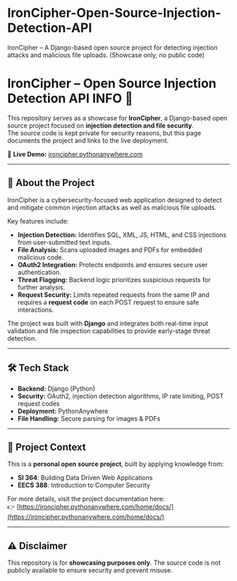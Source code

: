 # IronCipher-Open-Source-Injection-Detection-API
IronCipher – A Django-based open source project for detecting injection attacks and malicious file uploads. (Showcase only, no public code)

# IronCipher – Open Source Injection Detection API INFO 🔐

This repository serves as a showcase for **IronCipher**, a Django-based open source project focused on **injection detection and file security**.  
The source code is kept private for security reasons, but this page documents the project and links to the live deployment.

🔗 **Live Demo:** [ironcipher.pythonanywhere.com](https://ironcipher.pythonanywhere.com/)

---

## 🚀 About the Project
IronCipher is a cybersecurity-focused web application designed to detect and mitigate common injection attacks as well as malicious file uploads.

Key features include:
- **Injection Detection:** Identifies SQL, XML, JS, HTML, and CSS injections from user-submitted text inputs.
- **File Analysis:** Scans uploaded images and PDFs for embedded malicious code.
- **OAuth2 Integration:** Protects endpoints and ensures secure user authentication.
- **Threat Flagging:** Backend logic prioritizes suspicious requests for further analysis.
- **Request Security:** Limits repeated requests from the same IP and requires a **request code** on each POST request to ensure safe interactions.

The project was built with **Django** and integrates both real-time input validation and file inspection capabilities to provide early-stage threat detection.

---

## 🛠️ Tech Stack
- **Backend:** Django (Python)
- **Security:** OAuth2, injection detection algorithms, IP rate limiting, POST request codes
- **Deployment:** PythonAnywhere
- **File Handling:** Secure parsing for images & PDFs

---

## 📄 Project Context
This is a **personal open source project**, built by applying knowledge from:
- **SI 364**: Building Data Driven Web Applications  
- **EECS 388**: Introduction to Computer Security  

For more details, visit the project documentation here:  
👉 [https://ironcipher.pythonanywhere.com/home/docs/](https://ironcipher.pythonanywhere.com/home/docs/)

---

## ⚠️ Disclaimer
This repository is for **showcasing purposes only**. The source code is not publicly available to ensure security and prevent misuse.
